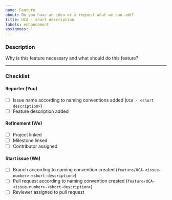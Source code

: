 ```yaml
---
name: Feature
about: Do you have an idea or a request what we can add?
title: UCA - short description
labels: enhancement
assignees: ''
---
```


### Description

Why is this feature necessary and what should do this feature?

<hr>

### Checklist

#### Reporter (You)

- [ ] Issue name according to naming conventions added (`UCA - <short description>`)
- [ ] Feature description added

#### Refinement (We)

- [ ] Project linked
- [ ] Milestone linked
- [ ] Contributor assigned

#### Start issue (We)

- [ ] Branch according to naming convention created (`feature/UCA-<issue-number>-<short-description>`)
- [ ] Pull request according to naming convention created (`feature/UCA-<issue-number>-<short-description>`)
- [ ] Reviewer assigned to pull request
